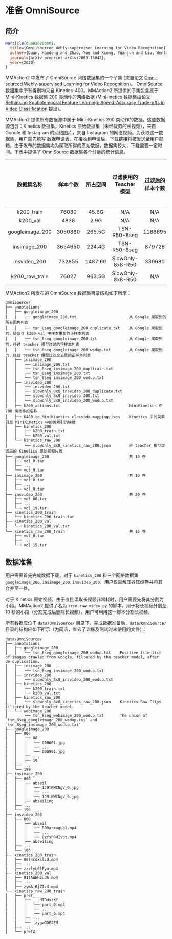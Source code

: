 # 准备 OmniSource

## 简介

<!-- [DATASET] -->

```BibTeX
@article{duan2020omni,
  title={Omni-sourced Webly-supervised Learning for Video Recognition},
  author={Duan, Haodong and Zhao, Yue and Xiong, Yuanjun and Liu, Wentao and Lin, Dahua},
  journal={arXiv preprint arXiv:2003.13042},
  year={2020}
}
```

MMAction2 中发布了 OmniSource 网络数据集的一个子集 (来自论文 [Omni-sourced Webly-supervised Learning for Video Recognition](https://arxiv.org/abs/2003.13042))。
OmniSource 数据集中所有类别均来自 Kinetics-400。MMAction2 所提供的子集包含属于 Mini-Kinetics 数据集 200 类动作的网络数据 (Mini-inetics 数据集由论文 [Rethinking Spatiotemporal Feature Learning: Speed-Accuracy Trade-offs in Video Classification](https://arxiv.org/pdf/1712.04851.pdf) 提出)。

MMAction2 提供所有数据源中属于 Mini-Kinetics 200 类动作的数据，这些数据源包含：Kinetics 数据集，Kinetics 原始数据集（未经裁剪的长视频），来自 Google 和 Instagram 的网络图片，来自 Instagram 的网络视频。为获取这一数据集，用户需先填写 [数据申请表](https://docs.google.com/forms/d/e/1FAIpQLSd8_GlmHzG8FcDbW-OEu__G7qLgOSYZpH-i5vYVJcu7wcb_TQ/viewform?usp=sf_link)。在接收到申请后，下载链接将被发送至用户邮箱。由于发布的数据集均为爬取所得的原始数据，数据集较大，下载需要一定时间。下表中提供了 OmniSource 数据集各个分量的统计信息。

|      数据集名称      |  样本个数   |  所占空间   | 过滤使用的 Teacher 模型 | 过滤后的样本个数 | 与 k200_val 中样本相似（疑似重复）的样本个数 |
| :-------------: | :-----: | :-----: | :--------------: | :------: | :-------------------------: |
|   k200_train    |  76030  |  45.6G  |       N/A        |   N/A    |             N/A             |
|    k200_val     |  4838   |  2.9G   |       N/A        |   N/A    |             N/A             |
| googleimage_200 | 3050880 | 265.5G  |   TSN-R50-8seg   | 1188695  |             967             |
|  insimage_200   | 3654650 | 224.4G  |   TSN-R50-8seg   |  879726  |             116             |
|  insvideo_200   | 732855  | 1487.6G | SlowOnly-8x8-R50 |  330680  |             956             |
| k200_raw_train  |  76027  | 963.5G  | SlowOnly-8x8-R50 |   N/A    |             N/A             |

MMAction2 所发布的 OmniSource 数据集目录结构如下所示：

```
OmniSource/
├── annotations
│   ├── googleimage_200
│   │   ├── googleimage_200.txt                       从 Google 爬取到的所有图片列表
│   │   ├── tsn_8seg_googleimage_200_duplicate.txt    从 Google 爬取到的，疑似与 k200-val 中样本重复的正样本列表
│   │   ├── tsn_8seg_googleimage_200.txt              从 Google 爬取到的，经过 teacher 模型过滤的正样本列表
│   │   └── tsn_8seg_googleimage_200_wodup.txt        从 Google 爬取到的，经过 teacher 模型过滤及去重的正样本列表
│   ├── insimage_200
│   │   ├── insimage_200.txt
│   │   ├── tsn_8seg_insimage_200_duplicate.txt
│   │   ├── tsn_8seg_insimage_200.txt
│   │   └── tsn_8seg_insimage_200_wodup.txt
│   ├── insvideo_200
│   │   ├── insvideo_200.txt
│   │   ├── slowonly_8x8_insvideo_200_duplicate.txt
│   │   ├── slowonly_8x8_insvideo_200.txt
│   │   └── slowonly_8x8_insvideo_200_wodup.txt
│   ├── k200_actions.txt                              MiniKinetics 中 200 类动作的名称
│   ├── K400_to_MiniKinetics_classidx_mapping.json    Kinetics 中的类索引至 MiniKinetics 中的类索引的映射
│   ├── kinetics_200
│   │   ├── k200_train.txt
│   │   └── k200_val.txt
│   └── kinetics_raw_200
│       └── slowonly_8x8_kinetics_raw_200.json        经 teacher 模型过滤后的 Kinetics 原始视频片段
├── googleimage_200                                   共 10 卷
│   ├── vol_0.tar
│   ├── ...
│   └── vol_9.tar
├── insimage_200                                      共 10 卷
│   ├── vol_0.tar
│   ├── ...
│   └── vol_9.tar
├── insvideo_200                                      共 20 卷
│   ├── vol_00.tar
│   ├── ...
│   └── vol_19.tar
├── kinetics_200_train
│   └── kinetics_200_train.tar
├── kinetics_200_val
│   └── kinetics_200_val.tar
└── kinetics_raw_200_train                            共 16 卷
    ├── vol_0.tar
    ├── ...
    └── vol_15.tar
```

## 数据准备

用户需要首先完成数据下载，对于 `kinetics_200` 和三个网络数据集 `googleimage_200`, `insimage_200`, `insvideo_200`，用户仅需解压各压缩卷并将其合并至一处。

对于 Kinetics 原始视频，由于直接读取长视频非常耗时，用户需要先将其分割为小段。MMAction2 提供了名为 `trim_raw_video.py` 的脚本，用于将长视频分割至 10 秒的小段（分割完成后删除长视频）。用户可利用这一脚本分割长视频。

所有数据应位于 `data/OmniSource/` 目录下。完成数据准备后，`data/OmniSource/` 目录的结构应如下所示（为简洁，省去了训练及测试时未使用的文件）：

```
data/OmniSource/
├── annotations
│   ├── googleimage_200
│   │   └── tsn_8seg_googleimage_200_wodup.txt    Positive file list of images crawled from Google, filtered by the teacher model, after de-duplication.
│   ├── insimage_200
│   │   └── tsn_8seg_insimage_200_wodup.txt
│   ├── insvideo_200
│   │   └── slowonly_8x8_insvideo_200_wodup.txt
│   ├── kinetics_200
│   │   ├── k200_train.txt
│   │   └── k200_val.txt
│   ├── kinetics_raw_200
│   │   └── slowonly_8x8_kinetics_raw_200.json    Kinetics Raw Clips filtered by the teacher model.
│   └── webimage_200
│       └── tsn_8seg_webimage_200_wodup.txt       The union of `tsn_8seg_googleimage_200_wodup.txt` and `tsn_8seg_insimage_200_wodup.txt`
├── googleimage_200
│   ├── 000
|   │   ├── 00
|   │   │   ├── 000001.jpg
|   │   │   ├── ...
|   │   │   └── 000901.jpg
|   │   ├── ...
|   │   ├── 19
│   ├── ...
│   └── 199
├── insimage_200
│   ├── 000
|   │   ├── abseil
|   │   │   ├── 1J9tKWCNgV_0.jpg
|   │   │   ├── ...
|   │   │   └── 1J9tKWCNgV_0.jpg
|   │   ├── abseiling
│   ├── ...
│   └── 199
├── insvideo_200
│   ├── 000
|   │   ├── abseil
|   │   │   ├── B00arxogubl.mp4
|   │   │   ├── ...
|   │   │   └── BzYsP0HIvbt.mp4
|   │   ├── abseiling
│   ├── ...
│   └── 199
├── kinetics_200_train
│   ├── 0074cdXclLU.mp4
|   ├── ...
|   ├── zzzlyL61Fyo.mp4
├── kinetics_200_val
│   ├── 01fAWEHzudA.mp4
|   ├── ...
|   ├── zymA_6jZIz4.mp4
└── kinetics_raw_200_train
│   ├── pref_
│   |   ├── ___dTOdxzXY
|   │   │   ├── part_0.mp4
|   │   │   ├── ...
|   │   │   ├── part_6.mp4
│   |   ├── ...
│   |   └── _zygwGDE2EM
│   ├── ...
│   └── prefZ
```
